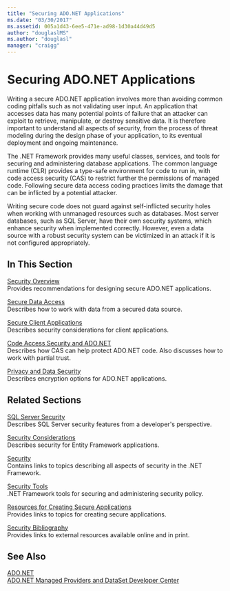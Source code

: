 ```yaml
---
title: "Securing ADO.NET Applications"
ms.date: "03/30/2017"
ms.assetid: 005a1d43-6ee5-471e-ad98-1d30a44d49d5
author: "douglaslMS"
ms.author: "douglasl"
manager: "craigg"
---
```

# Securing ADO.NET Applications
Writing a secure ADO.NET application involves more than avoiding common coding pitfalls such as not validating user input. An application that accesses data has many potential points of failure that an attacker can exploit to retrieve, manipulate, or destroy sensitive data. It is therefore important to understand all aspects of security, from the process of threat modeling during the design phase of your application, to its eventual deployment and ongoing maintenance.  
  
 The .NET Framework provides many useful classes, services, and tools for securing and administering database applications. The common language runtime (CLR) provides a type-safe environment for code to run in, with code access security (CAS) to restrict further the permissions of managed code. Following secure data access coding practices limits the damage that can be inflicted by a potential attacker.  
  
 Writing secure code does not guard against self-inflicted security holes when working with unmanaged resources such as databases. Most server databases, such as SQL Server, have their own security systems, which enhance security when implemented correctly. However, even a data source with a robust security system can be victimized in an attack if it is not configured appropriately.  
  
## In This Section  
 [Security Overview](../../../../docs/framework/data/adonet/security-overview.md)  
 Provides recommendations for designing secure ADO.NET applications.  
  
 [Secure Data Access](../../../../docs/framework/data/adonet/secure-data-access.md)  
 Describes how to work with data from a secured data source.  
  
 [Secure Client Applications](../../../../docs/framework/data/adonet/secure-client-applications.md)  
 Describes security considerations for client applications.  
  
 [Code Access Security and ADO.NET](../../../../docs/framework/data/adonet/code-access-security.md)  
 Describes how CAS can help protect ADO.NET code. Also discusses how to work with partial trust.  
  
 [Privacy and Data Security](../../../../docs/framework/data/adonet/privacy-and-data-security.md)  
 Describes encryption options for ADO.NET applications.  
  
## Related Sections  
 [SQL Server Security](../../../../docs/framework/data/adonet/sql/sql-server-security.md)  
 Describes SQL Server security features from a developer's perspective.  
  
 [Security Considerations](../../../../docs/framework/data/adonet/ef/security-considerations.md)  
 Describes security for Entity Framework applications.  
  
 [Security](../../../../docs/standard/security/index.md)  
 Contains links to topics describing all aspects of security in the .NET Framework.  
  
 [Security Tools](http://msdn.microsoft.com/library/2a3eb98a-2de6-4fba-b41c-01a74d354c11)  
 .NET Framework tools for securing and administering security policy.  
  
 [Resources for Creating Secure Applications](http://msdn.microsoft.com/library/0ebf5f69-76f2-498a-a2df-83cf3443e132)  
 Provides links to topics for creating secure applications.  
  
 [Security Bibliography](/visualstudio/ide/security-bibliography)  
 Provides links to external resources available online and in print.  
  
## See Also  
 [ADO.NET](../../../../docs/framework/data/adonet/index.md)  
 [ADO.NET Managed Providers and DataSet Developer Center](http://go.microsoft.com/fwlink/?LinkId=217917)
